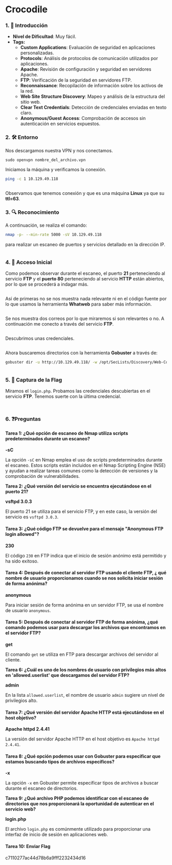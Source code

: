 # Crocodile

### 1. 📝 **Introducción**

* **Nivel de Dificultad**: Muy fácil.
* **Tags:**&#x20;
  * **Custom Applications**: Evaluación de seguridad en aplicaciones personalizadas.
  * **Protocols**: Análisis de protocolos de comunicación utilizados por aplicaciones.
  * **Apache**: Revisión de configuración y seguridad en servidores Apache.
  * **FTP**: Verificación de la seguridad en servidores FTP.
  * **Reconnaissance**: Recopilación de información sobre los activos de la red.
  * **Web Site Structure Discovery**: Mapeo y análisis de la estructura del sitio web.
  * **Clear Text Credentials**: Detección de credenciales enviadas en texto claro.
  * **Anonymous/Guest Access**: Comprobación de accesos sin autenticación en servicios expuestos.

### 2. 🛠️ **Entorno**

Nos descargamos nuestra VPN y nos conectamos.

```
sudo openvpn nombre_del_archivo.vpn
```

Iniciamos la máquina y verificamos la conexión.

```bash
ping -c 1 10.129.49.118
```

<figure><img src="../../../.gitbook/assets/image (563).png" alt=""><figcaption></figcaption></figure>

Observamos que tenemos conexión y que es una máquina **Linux** ya que su **ttl=63**.

### 3. 🔍 **Reconocimiento**

A continuación, se realiza el comando:

```bash
nmap -p- --min-rate 5000 -sV 10.129.49.118 
```

para realizar un escaneo de puertos y servicios detallado en la dirección IP.

<figure><img src="../../../.gitbook/assets/image (564).png" alt=""><figcaption></figcaption></figure>

### 4. 🚪 **Acceso Inicial**

Como podemos observar durante el escaneo, el puerto **21** perteneciendo al servicio **FTP** y el **puerto 80** perteneciendo al servicio **HTTP** están abiertos, por lo que se procederá a indagar más.

<figure><img src="../../../.gitbook/assets/image (565).png" alt=""><figcaption></figcaption></figure>

Así de primeras no se nos muestra nada relevante ni en el código fuente por lo que usamos la herramienta **Whatweb** para saber más información.

<figure><img src="../../../.gitbook/assets/image (566).png" alt=""><figcaption></figcaption></figure>

Se nos muestra dos correos por lo que miraremos si son relevantes o no. A continuación me conecto a través del servicio **FTP**.

<figure><img src="../../../.gitbook/assets/image (567).png" alt=""><figcaption></figcaption></figure>

Descubrimos unas credenciales.

<figure><img src="../../../.gitbook/assets/image (568).png" alt=""><figcaption></figcaption></figure>

Ahora buscaremos directorios con la herramienta **Gobuster** a través de:

```bash
gobuster dir -u http://10.129.49.118/ -w /opt/SecLists/Discovery/Web-Content/directory-list-2.3-small.txt -t 
```

<figure><img src="../../../.gitbook/assets/image (571).png" alt=""><figcaption></figcaption></figure>

### 5. 🔑 **Captura de la Flag**

Miramos el `login.php`. Probamos las credenciales descubiertas en el servicio **FTP**. Tenemos suerte con la última credencial.

<figure><img src="../../../.gitbook/assets/image (569).png" alt=""><figcaption></figcaption></figure>

<figure><img src="../../../.gitbook/assets/image (570).png" alt=""><figcaption></figcaption></figure>

### 6. ❓Preguntas

#### **Tarea 1: ¿Qué opción de escaneo de Nmap utiliza scripts predeterminados durante un escaneo?**

**-sC**

La opción `-sC` en Nmap emplea el uso de scripts predeterminados durante el escaneo. Estos scripts están incluidos en el Nmap Scripting Engine (NSE) y ayudan a realizar tareas comunes como la detección de versiones y la comprobación de vulnerabilidades.

**Tarea 2: ¿Qué versión del servicio se encuentra ejecutándose en el puerto 21?**

**vsftpd 3.0.3**

El puerto 21 se utiliza para el servicio FTP, y en este caso, la versión del servicio es `vsftpd 3.0.3`.

#### **Tarea 3: ¿Qué código FTP se devuelve para el mensaje "Anonymous FTP login allowed"?**

**230**

El código `230` en FTP indica que el inicio de sesión anónimo está permitido y ha sido exitoso.

#### **Tarea 4: Después de conectar al servidor FTP usando el cliente FTP, ¿ qué nombre de usuario proporcionamos cuando se nos solicita iniciar sesión de forma anónima?**

**anonymous**

Para iniciar sesión de forma anónima en un servidor FTP, se usa el nombre de usuario `anonymous`.

#### **Tarea 5: Después de conectar al servidor FTP de forma anónima, ¿qué comando podemos usar para descargar los archivos que encontramos en el servidor FTP?**

**get**

El comando `get` se utiliza en FTP para descargar archivos del servidor al cliente.

**Tarea 6: ¿Cuál es uno de los nombres de usuario con privilegios más altos en 'allowed.userlist' que descargamos del servidor FTP?**

**admin**

En la lista `allowed.userlist`, el nombre de usuario `admin` sugiere un nivel de privilegios alto.

#### **Tarea 7: ¿Qué versión del servidor Apache HTTP está ejecutándose en el host objetivo?**

**Apache httpd 2.4.41**

La versión del servidor Apache HTTP en el host objetivo es `Apache httpd 2.4.41`.

#### **Tarea 8: ¿Qué opción podemos usar con Gobuster para especificar que estamos buscando tipos de archivos específicos?**

**-x**

La opción `-x` en Gobuster permite especificar tipos de archivos a buscar durante el escaneo de directorios.

**Tarea 9: ¿Qué archivo PHP podemos identificar con el escaneo de directorios que nos proporcionará la oportunidad de autenticar en el servicio web?**

**login.php**

El archivo `login.php` es comúnmente utilizado para proporcionar una interfaz de inicio de sesión en aplicaciones web.

#### Tarea 10: Enviar Flag

c7110277ac44d78b6a9fff2232434d16

<figure><img src="../../../.gitbook/assets/image (572).png" alt=""><figcaption></figcaption></figure>
